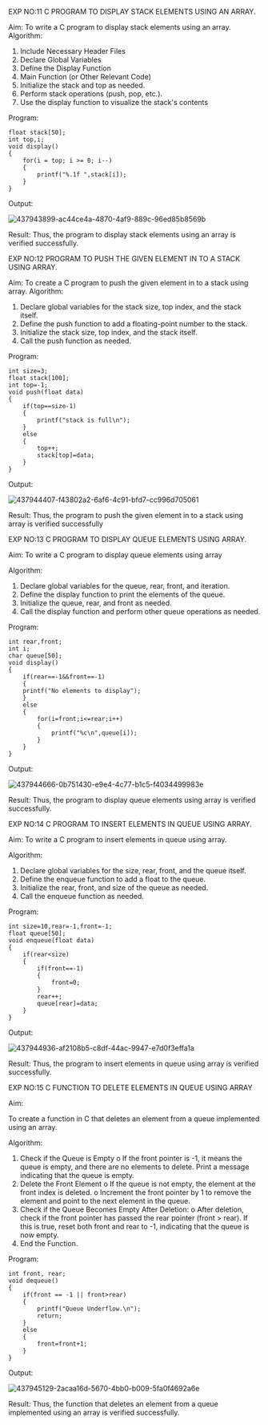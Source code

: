 EXP NO:11 C PROGRAM TO DISPLAY STACK ELEMENTS USING AN ARRAY.

Aim:
To write a C program to display stack elements using an array.
Algorithm:
1.	Include Necessary Header Files
2.	Declare Global Variables
3.	Define the Display Function
4.	Main Function (or Other Relevant Code)
5.	Initialize the stack and top as needed.
6.	Perform stack operations (push, pop, etc.).
7.	Use the display function to visualize the stack's contents
 
Program:
```
float stack[50];
int top,i;
void display()
{
    for(i = top; i >= 0; i--)
    {
        printf("%.1f ",stack[i]);
    }
}
```

Output:

![437943899-ac44ce4a-4870-4af9-889c-96ed85b8569b](https://github.com/user-attachments/assets/604e846e-3f06-47e9-bb91-8cf88ed348bd)




Result:
Thus, the program to display stack elements using an array is verified successfully.
 

EXP NO:12  PROGRAM TO PUSH THE GIVEN ELEMENT IN TO A STACK USING ARRAY.


Aim:
To create a C program to push the given element in to a stack using array.
Algorithm:
1.	Declare global variables for the stack size, top index, and the stack itself.
2.	Define the push function to add a floating-point number to the stack.
3.	Initialize the stack size, top index, and the stack itself.
4.	Call the push function as needed.
 
Program:
```
int size=3;
float stack[100];
int top=-1;
void push(float data)
{
    if(top==size-1)
    {
        printf("stack is full\n");
    }
    else
    {
        top++;
        stack[top]=data;
    }
}
```

Output:


![437944407-f43802a2-6af6-4c91-bfd7-cc996d705061](https://github.com/user-attachments/assets/89e79070-7b47-490f-9bb5-7d5b7cfc823f)




Result:
Thus, the program to push the given element in to a stack using array is verified successfully


 
EXP NO:13 C PROGRAM TO DISPLAY QUEUE ELEMENTS USING ARRAY.


Aim:
To write a C program to display queue elements using array

Algorithm:
1.	Declare global variables for the queue, rear, front, and iteration.
2.	Define the display function to print the elements of the queue.
3.	Initialize the queue, rear, and front as needed.
4.	Call the display function and perform other queue operations as needed.
 
Program:
```
int rear,front;
int i;
char queue[50];
void display()
{
    if(rear==-1&&front==-1)
    {
    printf("No elements to display");
    }
    else
    {
        for(i=front;i<=rear;i++)
        {
            printf("%c\n",queue[i]);
        }
    }
}
```

Output:

![437944666-0b751430-e9e4-4c77-b1c5-f4034499983e](https://github.com/user-attachments/assets/a844213f-bbfd-426f-908b-4c6743c60a50)



Result:
Thus, the program to display queue elements using array is verified successfully.


 
EXP NO:14 C PROGRAM TO INSERT ELEMENTS IN QUEUE USING ARRAY.


Aim:
To write a C program to insert elements in queue using array.

Algorithm:
1.	Declare global variables for the size, rear, front, and the queue itself.
2.	Define the enqueue function to add a float to the queue.
3.	Initialize the rear, front, and size of the queue as needed.
4.	Call the enqueue function as needed.

Program:
```
int size=10,rear=-1,front=-1;
float queue[50];
void enqueue(float data)
{
    if(rear<size)
    {
        if(front==-1)
        {
            front=0;
        }
        rear++;
        queue[rear]=data;
    }
}
```

Output:

![437944936-af2108b5-c8df-44ac-9947-e7d0f3effa1a](https://github.com/user-attachments/assets/978236e6-43b4-49e8-84cd-f946a06ea90d)


Result:
Thus, the program to insert elements in queue using array is verified successfully.



 
EXP NO:15 C FUNCTION TO DELETE ELEMENTS IN QUEUE USING ARRAY



Aim:

To create a function in C that deletes an element from a queue implemented using an array.

Algorithm:

1.	Check if the Queue is Empty
o	If the front pointer is -1, it means the queue is empty, and there are no elements to delete. Print a message indicating that the queue is empty.
2.	Delete the Front Element
o	If the queue is not empty, the element at the front index is deleted.
o	Increment the front pointer by 1 to remove the element and point to the next element in the queue.
3.	Check if the Queue Becomes Empty After Deletion:
o	After deletion, check if the front pointer has passed the rear pointer (front > rear). If this is true, reset both front and rear to -1, indicating that the queue is now empty.
4.	End the Function.



Program:
```
int front, rear;
void dequeue()
{
    if(front == -1 || front>rear)
    {
        printf("Queue Underflow.\n");
        return;
    }
    else
    {
        front=front+1;
    }
}
```

Output:


![437945129-2acaa16d-5670-4bb0-b009-5fa0f4692a6e](https://github.com/user-attachments/assets/bf4604ea-f0fa-4cd0-bfaf-8f0e61f73307)


Result:
Thus, the function that deletes an element from a queue implemented using an array is verified successfully.
